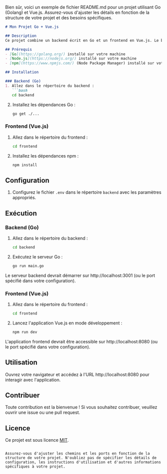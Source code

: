 Bien sûr, voici un exemple de fichier README.md pour un projet utilisant Go (Golang) et Vue.js. Assurez-vous d'ajuster les détails en fonction de la structure de votre projet et des besoins spécifiques.

```markdown
# Mon Projet Go + Vue.js

## Description
Ce projet combine un backend écrit en Go et un frontend en Vue.js. Le backend expose des API pour le frontend, permettant une interaction entre les deux.

## Prérequis
- [Go](https://golang.org/) installé sur votre machine
- [Node.js](https://nodejs.org/) installé sur votre machine
- [npm](https://www.npmjs.com/) (Node Package Manager) installé sur votre machine

## Installation

### Backend (Go)
1. Allez dans le répertoire du backend :
   ```bash
   cd backend
   ```

2. Installez les dépendances Go :
   ```bash
   go get ./...
   ```

### Frontend (Vue.js)
1. Allez dans le répertoire du frontend :
   ```bash
   cd frontend
   ```

2. Installez les dépendances npm :
   ```bash
   npm install
   ```

## Configuration
1. Configurez le fichier `.env` dans le répertoire `backend` avec les paramètres appropriés.

## Exécution

### Backend (Go)
1. Allez dans le répertoire du backend :
   ```bash
   cd backend
   ```

2. Exécutez le serveur Go :
   ```bash
   go run main.go
   ```

Le serveur backend devrait démarrer sur http://localhost:3001 (ou le port spécifié dans votre configuration).

### Frontend (Vue.js)
1. Allez dans le répertoire du frontend :
   ```bash
   cd frontend
   ```

2. Lancez l'application Vue.js en mode développement :
   ```bash
   npm run dev
   ```

L'application frontend devrait être accessible sur http://localhost:8080 (ou le port spécifié dans votre configuration).

## Utilisation
Ouvrez votre navigateur et accédez à l'URL http://localhost:8080 pour interagir avec l'application.

## Contribuer
Toute contribution est la bienvenue ! Si vous souhaitez contribuer, veuillez ouvrir une issue ou une pull request.

## Licence
Ce projet est sous licence [MIT](LICENSE).

```

Assurez-vous d'ajuster les chemins et les ports en fonction de la structure de votre projet. N'oubliez pas de spécifier les détails de configuration, les instructions d'utilisation et d'autres informations spécifiques à votre projet.
